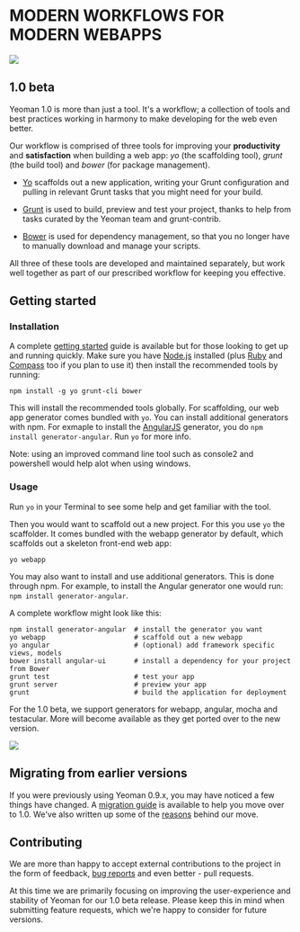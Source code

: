 # MODERN WORKFLOWS FOR MODERN WEBAPPS

<p class="toolset">
<img src="https://raw.github.com/yeoman/yeoman.io/gh-pages/media/toolset.png"/>
</p>

## 1.0 beta 

Yeoman 1.0 is more than just a tool. It's a workflow; a collection of tools and best practices working in harmony to make developing for the web even better. 

Our workflow is comprised of three tools for improving your **productivity** and **satisfaction** when building a web app: *yo* (the scaffolding tool), *grunt* (the build tool) and *bower* (for package management).

* [Yo](https://github.com/yeoman/yo) scaffolds out a new application, writing your Grunt configuration and pulling in relevant Grunt tasks that you might need for your build. 
 
* [Grunt](http://gruntjs.com) is used to build, preview and test your project, thanks to help from tasks curated by the Yeoman team and grunt-contrib.

* [Bower](http://twitter.github.com/bower) is used for dependency management, so that you no longer have to manually download and manage your scripts. 

All three of these tools are developed and maintained separately, but work well together as part of our prescribed workflow for keeping you effective.

## Getting started

### Installation

A complete [getting started](https://github.com/yeoman/yeoman/wiki/Getting-started-with-1.0) guide is available but for those looking to get up and running quickly. Make sure you have [Node.js](http://nodejs.org) installed (plus [Ruby](http://ruby-lang.org) and [Compass](http://compass-style.org/install) too if you plan to use it) then install the recommended tools by running:

```
npm install -g yo grunt-cli bower 
```

This will install the recommended tools globally. For scaffolding, our web app generator comes bundled with `yo`. You can install additional generators with npm. For exmaple to install the [AngularJS](http://angularjs.org) generator, you do `npm install generator-angular`. Run `yo` for more info.

Note: using an improved command line tool such as console2 and powershell would help alot when using windows.

### Usage

Run `yo` in your Terminal to see some help and get familiar with the tool.

Then you would want to scaffold out a new project. For this you use `yo` the scaffolder. It comes bundled with the webapp generator by default, which scaffolds out a skeleton front-end web app:

```
yo webapp
```

You may also want to install and use additional generators. This is done through npm. For example, to install the Angular generator one would run: `npm install generator-angular`.

A complete workflow might look like this:

```
npm install generator-angular  # install the generator you want
yo webapp                      # scaffold out a new webapp
yo angular                     # (optional) add framework specific views, models
bower install angular-ui       # install a dependency for your project from Bower
grunt test                     # test your app
grunt server                   # preview your app
grunt                          # build the application for deployment
```

For the 1.0 beta, we support generators for webapp, angular, mocha and testacular. More will become available as they get ported over to the new version.

![](https://raw.github.com/yeoman/yeoman.io/gh-pages/media/yocli.jpg)

## Migrating from earlier versions

If you were previously using Yeoman 0.9.x, you may have noticed a few things have changed. A [migration guide](https://github.com/yeoman/yeoman/wiki/Migrate-from-0.9.6-to-1.0) is available to help you move over to 1.0. We've also written up some of the [reasons](https://github.com/yeoman/yeoman/wiki/The-Road-to-1.0) behind our move. 

## Contributing

We are more than happy to accept external contributions to the project in the form of feedback, [bug reports](https://github.com/yeoman/yeoman) and even better - pull requests. 

At this time we are primarily focusing on improving the user-experience and stability of Yeoman for our 1.0 beta release. Please keep this in mind when submitting feature requests, which we're happy to consider for future versions.